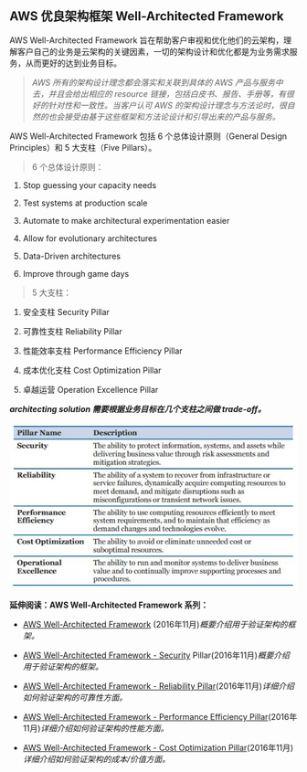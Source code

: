 ## AWS 优良架构框架 Well-Architected Framework

AWS Well-Architected Framework 旨在帮助客户审视和优化他们的云架构，理解客户自己的业务是云架构的关键因素，一切的架构设计和优化都是为业务需求服务，从而更好的达到业务目标。

>_AWS 所有的架构设计理念都会落实和关联到具体的 AWS 产品与服务中去，并且会给出相应的 resource 链接，包括白皮书、报告、手册等，有很好的针对性和一致性。当客户认可 AWS 的架构设计理念与方法论时，很自然的也会接受由基于这些框架和方法论设计和引导出来的产品与服务。_

AWS Well-Architected Framework 包括 6 个总体设计原则（General Design Principles）和 5 大支柱（Five Pillars）。

> 6 个总体设计原则：

1. Stop guessing your capacity needs

1. Test systems at production scale

2. Automate to make architectural experimentation easier

3. Allow for evolutionary architectures

4. Data-Driven architectures

5. Improve through game days


> 5 大支柱：

1. 安全支柱 Security Pillar

2. 可靠性支柱 Reliability Pillar

3. 性能效率支柱 Performance Efficiency Pillar

4. 成本优化支柱 Cost Optimization Pillar

5. 卓越运营 Operation Excellence Pillar


**_architecting solution 需要根据业务目标在几个支柱之间做 trade-off。_**

![](/assets/FivePillars.JPG)


**延伸阅读：AWS Well-Architected Framework 系列：**

* [AWS Well-Architected Framework](https://d0.awsstatic.com/whitepapers/architecture/AWS_Well-Architected_Framework.pdf) \(2016年11月\)_概要介绍用于验证架构的框架。_

* [AWS Well-Architected Framework - Security](https://d0.awsstatic.com/whitepapers/architecture/AWS-Security-Pillar.pdf) Pillar\(2016年11月\)_概要介绍用于验证架构的框架。_

* [AWS Well-Architected Framework - Reliability Pillar](https://d0.awsstatic.com/whitepapers/architecture/AWS-Reliability-Pillar.pdf)\(2016年11月\)_详细介绍如何验证架构的可靠性方面。_

* [AWS Well-Architected Framework - Performance Efficiency Pillar](https://d0.awsstatic.com/whitepapers/architecture/AWS-Performance-Efficiency-Pillar.pdf)\(2016年11月\)_详细介绍如何验证架构的性能方面。_

* [AWS Well-Architected Framework - Cost Optimization Pillar](https://d0.awsstatic.com/whitepapers/architecture/AWS-Cost-Optimization-Pillar.pdf)\(2016年11月\)_详细介绍如何验证架构的成本/价值方面。_



